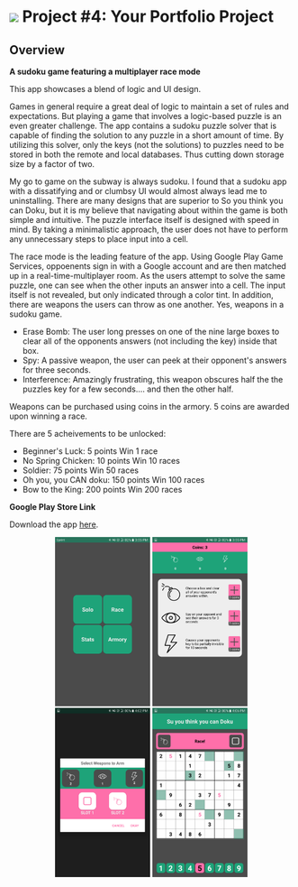 # ![](https://ga-dash.s3.amazonaws.com/production/assets/logo-9f88ae6c9c3871690e33280fcf557f33.png) Project #4: Your Portfolio Project

## Overview

**A sudoku game featuring a multiplayer race mode**

This app showcases a blend of logic and UI design. 

Games in general require a great deal of logic to maintain a set of rules and expectations. But playing a game that involves a logic-based puzzle is an even greater challenge. The app contains a sudoku puzzle solver that is capable of finding the solution to any puzzle in a short amount of time. By utilizing this solver, only the keys (not the solutions) to puzzles need to be stored in both the remote and local databases. Thus cutting down storage size by a factor of two.

My go to game on the subway is always sudoku. I found that a sudoku app with a dissatifying and or clumbsy UI would almost always lead me to uninstalling. There are many designs that are superior to So you think you can Doku, but it is my believe that navigating about within the game is both simple and intuitive. The puzzle interface itself is designed with speed in mind. By taking a minimalistic approach, the user does not have to perform any unnecessary steps to place input into a cell.

The race mode is the leading feature of the app. Using Google Play Game Services, oppoenents sign in with a Google account and are then matched up in a real-time-multiplayer room. As the users attempt to solve the same puzzle, one can see when the other inputs an answer into a cell. The input itself is not revealed, but only indicated through a color tint. In addition, there are weapons the users can throw as one another. Yes, weapons in a sudoku game.

- Erase Bomb:
  The user long presses on one of the nine large boxes to clear all of the opponents answers (not including the key) inside that box.
- Spy:
  A passive weapon, the user can peek at their opponent's answers for three seconds.
- Interference:
  Amazingly frustrating, this weapon obscures half the the puzzles key for a few seconds.... and then the other half.
  
Weapons can be purchased using coins in the armory. 5 coins are awarded upon winning a race.

There are 5 acheivements to be unlocked:
- Beginner's Luck: 5 points
  Win 1 race
- No Spring Chicken: 10 points
  Win 10 races
- Soldier: 75 points
  Win 50 races
- Oh you, you CAN doku: 150 points
  Win 100 races
- Bow to the King: 200 points
  Win 200 races

**Google Play Store Link**

Download the app [here](https://play.google.com/store/apps/details?id=com.scottlindley.suyouthinkyoucandoku).

<p align="center">
  <img src="screenshots/one.png" height="300px" /> <img src="screenshots/two.png" height="300px" />
  <img src="screenshots/three.png" height="300px" /> <img src="screenshots/four.png" height="300px" />
</p>

